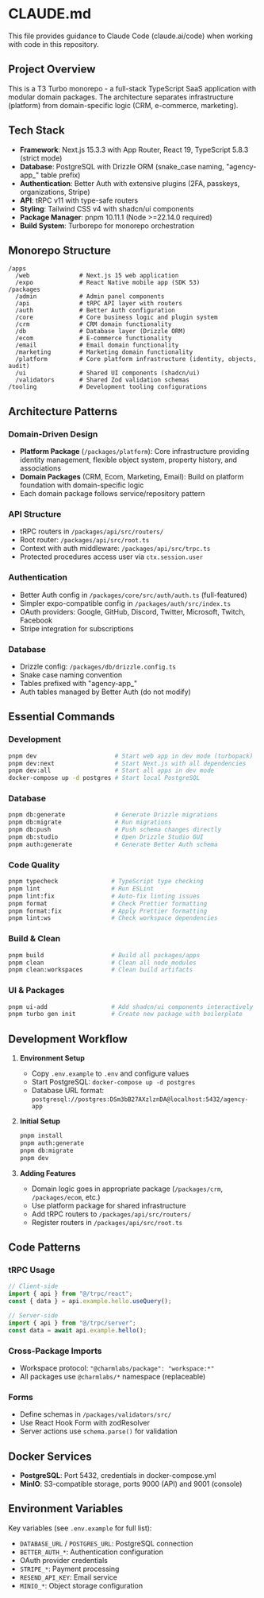 # CLAUDE.md

This file provides guidance to Claude Code (claude.ai/code) when working with code in this repository.

## Project Overview

This is a T3 Turbo monorepo - a full-stack TypeScript SaaS application with modular domain packages. The architecture separates infrastructure (platform) from domain-specific logic (CRM, e-commerce, marketing).

## Tech Stack

- **Framework**: Next.js 15.3.3 with App Router, React 19, TypeScript 5.8.3 (strict mode)
- **Database**: PostgreSQL with Drizzle ORM (snake_case naming, "agency-app_" table prefix)
- **Authentication**: Better Auth with extensive plugins (2FA, passkeys, organizations, Stripe)
- **API**: tRPC v11 with type-safe routers
- **Styling**: Tailwind CSS v4 with shadcn/ui components
- **Package Manager**: pnpm 10.11.1 (Node >=22.14.0 required)
- **Build System**: Turborepo for monorepo orchestration

## Monorepo Structure

```
/apps
  /web              # Next.js 15 web application
  /expo             # React Native mobile app (SDK 53)
/packages
  /admin            # Admin panel components
  /api              # tRPC API layer with routers
  /auth             # Better Auth configuration
  /core             # Core business logic and plugin system
  /crm              # CRM domain functionality
  /db               # Database layer (Drizzle ORM)
  /ecom             # E-commerce functionality  
  /email            # Email domain functionality
  /marketing        # Marketing domain functionality
  /platform         # Core platform infrastructure (identity, objects, audit)
  /ui               # Shared UI components (shadcn/ui)
  /validators       # Shared Zod validation schemas
/tooling            # Development tooling configurations
```

## Architecture Patterns

### Domain-Driven Design
- **Platform Package** (`/packages/platform`): Core infrastructure providing identity management, flexible object system, property history, and associations
- **Domain Packages** (CRM, Ecom, Marketing, Email): Build on platform foundation with domain-specific logic
- Each domain package follows service/repository pattern

### API Structure
- tRPC routers in `/packages/api/src/routers/`
- Root router: `/packages/api/src/root.ts`
- Context with auth middleware: `/packages/api/src/trpc.ts`
- Protected procedures access user via `ctx.session.user`

### Authentication
- Better Auth config in `/packages/core/src/auth/auth.ts` (full-featured)
- Simpler expo-compatible config in `/packages/auth/src/index.ts`
- OAuth providers: Google, GitHub, Discord, Twitter, Microsoft, Twitch, Facebook
- Stripe integration for subscriptions

### Database
- Drizzle config: `/packages/db/drizzle.config.ts`
- Snake case naming convention
- Tables prefixed with "agency-app_"
- Auth tables managed by Better Auth (do not modify)

## Essential Commands

### Development
```bash
pnpm dev                      # Start web app in dev mode (turbopack)
pnpm dev:next                 # Start Next.js with all dependencies
pnpm dev:all                  # Start all apps in dev mode
docker-compose up -d postgres # Start local PostgreSQL
```

### Database
```bash
pnpm db:generate              # Generate Drizzle migrations
pnpm db:migrate               # Run migrations  
pnpm db:push                  # Push schema changes directly
pnpm db:studio                # Open Drizzle Studio GUI
pnpm auth:generate            # Generate Better Auth schema
```

### Code Quality
```bash
pnpm typecheck               # TypeScript type checking
pnpm lint                    # Run ESLint
pnpm lint:fix                # Auto-fix linting issues
pnpm format                  # Check Prettier formatting
pnpm format:fix              # Apply Prettier formatting
pnpm lint:ws                 # Check workspace dependencies
```

### Build & Clean
```bash
pnpm build                   # Build all packages/apps
pnpm clean                   # Clean all node_modules
pnpm clean:workspaces        # Clean build artifacts
```

### UI & Packages
```bash
pnpm ui-add                  # Add shadcn/ui components interactively
pnpm turbo gen init          # Create new package with boilerplate
```

## Development Workflow

1. **Environment Setup**
   - Copy `.env.example` to `.env` and configure values
   - Start PostgreSQL: `docker-compose up -d postgres`
   - Database URL format: `postgresql://postgres:DSm3bB27AXzlznDA@localhost:5432/agency-app`

2. **Initial Setup**
   ```bash
   pnpm install
   pnpm auth:generate
   pnpm db:migrate
   pnpm dev
   ```

3. **Adding Features**
   - Domain logic goes in appropriate package (`/packages/crm`, `/packages/ecom`, etc.)
   - Use platform package for shared infrastructure
   - Add tRPC routers to `/packages/api/src/routers/`
   - Register routers in `/packages/api/src/root.ts`

## Code Patterns

### tRPC Usage
```typescript
// Client-side
import { api } from "@/trpc/react";
const { data } = api.example.hello.useQuery();

// Server-side  
import { api } from "@/trpc/server";
const data = await api.example.hello();
```

### Cross-Package Imports
- Workspace protocol: `"@charmlabs/package": "workspace:*"`
- All packages use `@charmlabs/*` namespace (replaceable)

### Forms
- Define schemas in `/packages/validators/src/`
- Use React Hook Form with zodResolver
- Server actions use `schema.parse()` for validation

## Docker Services

- **PostgreSQL**: Port 5432, credentials in docker-compose.yml
- **MinIO**: S3-compatible storage, ports 9000 (API) and 9001 (console)

## Environment Variables

Key variables (see `.env.example` for full list):
- `DATABASE_URL` / `POSTGRES_URL`: PostgreSQL connection
- `BETTER_AUTH_*`: Authentication configuration
- OAuth provider credentials
- `STRIPE_*`: Payment processing
- `RESEND_API_KEY`: Email service
- `MINIO_*`: Object storage configuration